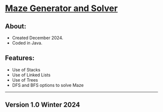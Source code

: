 <h1><u>Maze Generator and Solver</u></h1>

<h2>About:</h2>

- Created December 2024.
- Coded in Java.

<h2>Features:</h2>

- Use of Stacks
- Use of Linked Lists
- Use of Trees
- DFS and BFS options to solve Maze

---------------------------------------------------------------
<h2>Version 1.0 Winter 2024</h2>


